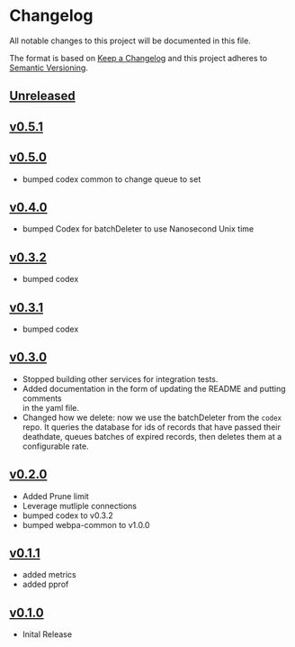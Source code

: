 # Changelog
All notable changes to this project will be documented in this file.

The format is based on [Keep a Changelog](http://keepachangelog.com/en/1.0.0/)
and this project adheres to [Semantic Versioning](http://semver.org/spec/v2.0.0.html).

## [Unreleased]

## [v0.5.1]




## [v0.5.0]
- bumped codex common to change queue to set



## [v0.4.0]
- bumped Codex for batchDeleter to use Nanosecond Unix time



## [v0.3.2]
- bumped codex



## [v0.3.1]
- bumped codex



## [v0.3.0]
- Stopped building other services for integration tests.
- Added documentation in the form of updating the README and putting comments       
  in the yaml file.
- Changed how we delete: now we use the batchDeleter from the `codex` repo.  It 
  queries the database for ids of records that have passed their deathdate, 
  queues batches of expired records, then deletes them at a configurable rate.



## [v0.2.0]
- Added Prune limit
- Leverage mutliple connections
- bumped codex to v0.3.2
- bumped webpa-common to v1.0.0



## [v0.1.1]
- added metrics
- added pprof



## [v0.1.0]
- Inital Release

[Unreleased]: https://github.com/xmidt-org/fenrir/compare/v0.5.1...HEAD
[v0.5.1]: https://github.com/xmidt-org/fenrir/compare/v0.5.0...v0.5.1
[v0.5.0]: https://github.com/xmidt-org/fenrir/compare/v0.4.0...v0.5.0
[v0.4.0]: https://github.com/xmidt-org/fenrir/compare/v0.3.2...v0.4.0
[v0.3.2]: https://github.com/xmidt-org/fenrir/compare/v0.3.1...v0.3.2
[v0.3.1]: https://github.com/xmidt-org/fenrir/compare/v0.3.0...v0.3.1
[v0.3.0]: https://github.com/xmidt-org/fenrir/compare/v0.2.0...v0.3.0
[v0.2.0]: https://github.com/xmidt-org/fenrir/compare/v0.1.1...v0.2.0
[v0.1.1]: https://github.com/xmidt-org/fenrir/compare/v0.1.0...v0.1.1
[v0.1.0]: https://github.com/xmidt-org/fenrir/compare/v0.0.0...v0.1.0
